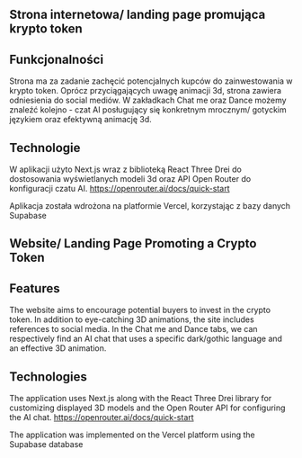 ## Strona internetowa/ landing page promująca krypto token

## Funkcjonalności

Strona ma za zadanie zachęcić potencjalnych kupców do zainwestowania w krypto token. Oprócz przyciągających uwagę animacji 3d, strona zawiera odniesienia do social mediów.
W zakładkach Chat me oraz Dance możemy znaleźć kolejno - czat AI posługujący się konkretnym mrocznym/ gotyckim językiem oraz efektywną animację 3d.

## Technologie

W aplikacji użyto Next.js wraz z biblioteką React Three Drei do dostosowania wyświetlanych modeli 3d oraz API Open Router do konfiguracji czatu AI.
https://openrouter.ai/docs/quick-start

Aplikacja została wdrożona na platformie Vercel, korzystając z bazy danych Supabase


## Website/ Landing Page Promoting a Crypto Token

## Features

The website aims to encourage potential buyers to invest in the crypto token. In addition to eye-catching 3D animations, the site includes references to social media.
In the Chat me and Dance tabs, we can respectively find an AI chat that uses a specific dark/gothic language and an effective 3D animation.

## Technologies

The application uses Next.js along with the React Three Drei library for customizing displayed 3D models and the Open Router API for configuring the AI chat.
https://openrouter.ai/docs/quick-start

The application was implemented on the Vercel platform using the Supabase database
